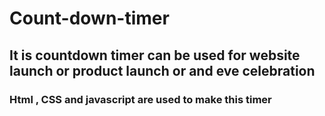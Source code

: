 # Count-down-timer
## It is countdown timer can be used for website launch or product launch or and eve celebration 
### Html , CSS and javascript are used to make this timer
